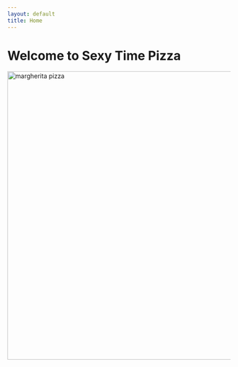 ```yaml
---
layout: default
title: Home
---
```


<main class="center">
  <h1>Welcome to Sexy Time Pizza</h1>
  <img src="assets/images/foodiesfeed.com_basic-italian-pizza-margherita.jpg" alt="margherita pizza" width="1000" height="650">
</main>
